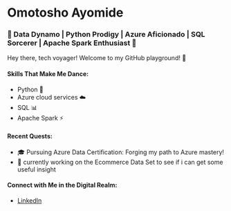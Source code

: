 # Omotosho Ayomide

### 🌟 Data Dynamo | Python Prodigy | Azure Aficionado | SQL Sorcerer | Apache Spark Enthusiast 🌟

Hey there, tech voyager! Welcome to my GitHub playground! 🚀

#### Skills That Make Me Dance:
- Python 🐍
- Azure cloud services ☁️
- SQL 📊
- Apache Spark ⚡

#### Recent Quests:
- 🎓 Pursuing Azure Data Certification: Forging my path to Azure mastery!
- 🚗 currently working on the Ecommerce Data Set to see if i can get some useful insight
#### Connect with Me in the Digital Realm:
- [LinkedIn](https://www.linkedin.com/in/omotosho-ayomide-383356172/)
